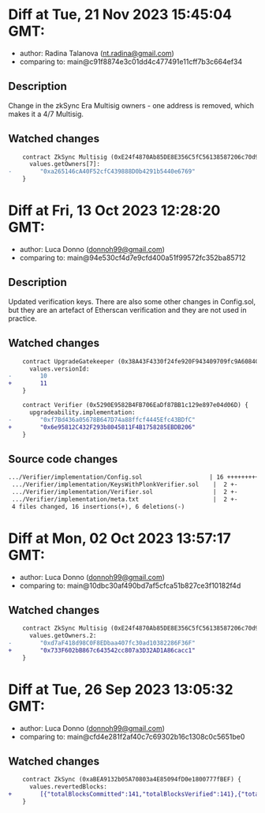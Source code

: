 # Diff at Tue, 21 Nov 2023 15:45:04 GMT:

- author: Radina Talanova (<nt.radina@gmail.com>)
- comparing to: main@c91f8874e3c01dd4c477491e11cff7b3c664ef34

## Description

Change in the zkSync Era Multisig owners - one address is removed, which makes it a 4/7 Multisig.

## Watched changes

```diff
    contract ZkSync Multisig (0xE24f4870Ab85DE8E356C5fC56138587206c70d99) {
      values.getOwners[7]:
-        "0xa265146cA40F52cfC439888D0b4291b5440e6769"
    }
```

# Diff at Fri, 13 Oct 2023 12:28:20 GMT:

- author: Luca Donno (<donnoh99@gmail.com>)
- comparing to: main@94e530cf4d7e9cfd400a51f99572fc352ba85712

## Description

Updated verification keys. There are also some other changes in Config.sol, but they are an artefact of Etherscan verification and they are not used in practice.

## Watched changes

```diff
    contract UpgradeGatekeeper (0x38A43F4330f24fe920F943409709fc9A6084C939) {
      values.versionId:
-        10
+        11
    }
```

```diff
    contract Verifier (0x5290E9582B4FB706EaDf87BB1c129e897e04d06D) {
      upgradeability.implementation:
-        "0xf7Bd436a05678B647D74a88ffcf4445Efc43BDfC"
+        "0x6e95812C432F293b8045811F4B1758285EBDB206"
    }
```

## Source code changes

```diff
.../Verifier/implementation/Config.sol                   | 16 +++++++++++++---
 .../Verifier/implementation/KeysWithPlonkVerifier.sol    |  2 +-
 .../Verifier/implementation/Verifier.sol                 |  2 +-
 .../Verifier/implementation/meta.txt                     |  2 +-
 4 files changed, 16 insertions(+), 6 deletions(-)
```

# Diff at Mon, 02 Oct 2023 13:57:17 GMT:

- author: Luca Donno (<donnoh99@gmail.com>)
- comparing to: main@10dbc30af490bd7af5cfca51b827ce3f10182f4d

## Watched changes

```diff
    contract ZkSync Multisig (0xE24f4870Ab85DE8E356C5fC56138587206c70d99) {
      values.getOwners.2:
-        "0xd7aF418d98C0F8EDbaa407fc30ad10382286F36F"
+        "0x733F602bB867c643542cc807a3D32AD1A86cacc1"
    }
```

# Diff at Tue, 26 Sep 2023 13:05:32 GMT:

- author: Luca Donno (<donnoh99@gmail.com>)
- comparing to: main@cfd4e281f2af40c7c69302b16c1308c0c5651be0

## Watched changes

```diff
    contract ZkSync (0xaBEA9132b05A70803a4E85094fD0e1800777fBEF) {
      values.revertedBlocks:
+        [{"totalBlocksCommitted":141,"totalBlocksVerified":141},{"totalBlocksCommitted":859,"totalBlocksVerified":859},{"totalBlocksCommitted":1341,"totalBlocksVerified":1341},{"totalBlocksCommitted":2387,"totalBlocksVerified":2387},{"totalBlocksCommitted":13054,"totalBlocksVerified":13042},{"totalBlocksCommitted":13047,"totalBlocksVerified":13042},{"totalBlocksCommitted":19646,"totalBlocksVerified":19646},{"totalBlocksCommitted":34518,"totalBlocksVerified":34504}]
    }
```
